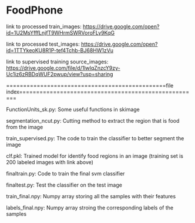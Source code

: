 # FoodPhone

link to processed train_images: https://drive.google.com/open?id=1U2MsYfffLnjfT9WHrmSWRVoroFLy9KqG

link to processed test_images: https://drive.google.com/open?id=1TTYkeoKU8R1P-tef4Tchb-BJ68HW1zVu

link to supervised training source_images: https://drive.google.com/file/d/1lwIqZnzcY9zy-Uc1iz6zRBDqWUF2pwup/view?usp=sharing

===============================================file index=====================================================

FunctionUnits_sk.py:
  Some useful functions in skimage
  
 segmentation_ncut.py:
  Cutting method to extract the region that is food from the image
 
 train_supervised.py:
  The code to train the classifier to better segment the image
  
 clf.pkl:
  Trained model for identify food regions in an image (training set is 200 labeled images with link above)
 
 finaltrain.py:
  Code to train the final svm classifier
  
 finaltest.py:
  Test the classifier on the test image
 
 train_final.npy:
  Numpy array storing all the samples with their features
 
 labels_final.npy:
  Numpy array stroing the corresponding labels of the samples
 
 
  
